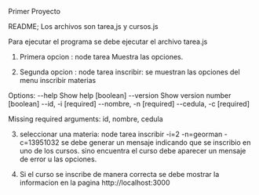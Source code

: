 Primer Proyecto

README;
Los archivos son tarea,js y cursos.js

Para ejecutar el programa se debe ejecutar el archivo tarea.js


1. Primera opcion : node tarea
   Muestra las opciones.

2. Segunda opcion : node tarea inscribir:
   se muestran las opciones del menu
   inscribir materias

Options:
  --help        Show help                                              [boolean]
  --version     Show version number                                    [boolean]
  --id, -i                                                            [required]
  --nombre, -n                                                        [required]
  --cedula, -c                                                        [required]

Missing required arguments: id, nombre, cedula

3. seleccionar una materia: node tarea inscribir -i=2 -n=georman -c=13951032
   se debe generar un mensaje indicando que se inscribio en uno de los cursos.
   sino encuentra el curso debe aparecer un mensaje de error u las opciones.

4. Si el curso se inscribe de manera correcta se debe mostrar la informacion en
   la pagina http://localhost:3000
